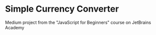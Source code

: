 # Simple Currency Converter
 Medium project from the "JavaScript for Beginners" course on JetBrains Academy
